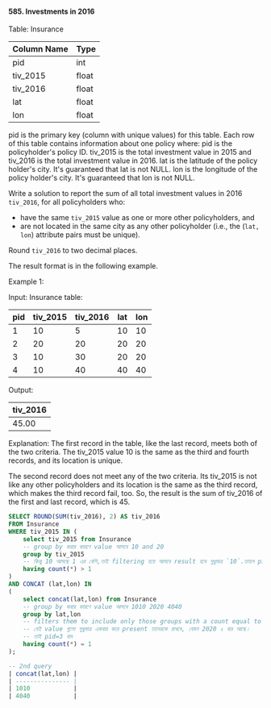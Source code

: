 #### 585. Investments in 2016


Table: Insurance


| Column Name | Type  |
|-------------|-------|
| pid         | int   |
| tiv_2015    | float |
| tiv_2016    | float |
| lat         | float |
| lon         | float |


pid is the primary key (column with unique values) for this table.
Each row of this table contains information about one policy where:
pid is the policyholder's policy ID.
tiv_2015 is the total investment value in 2015 and tiv_2016 is the total investment value in 2016.
lat is the latitude of the policy holder's city. It's guaranteed that lat is not NULL.
lon is the longitude of the policy holder's city. It's guaranteed that lon is not NULL.

 

Write a solution to report the sum of all total investment values in 2016 `tiv_2016`, for all policyholders who:

- have the same `tiv_2015` value as one or more other policyholders, and
- are not located in the same city as any other policyholder (i.e., the (`lat, lon`) attribute pairs must be unique).

Round `tiv_2016` to two decimal places.

The result format is in the following example.

 

Example 1:

Input: 
Insurance table:

| pid | tiv_2015 | tiv_2016 | lat | lon |
|-----|----------|----------|-----|-----|
| 1   | 10       | 5        | 10  | 10  |
| 2   | 20       | 20       | 20  | 20  |
| 3   | 10       | 30       | 20  | 20  |
| 4   | 10       | 40       | 40  | 40  |

Output: 

| tiv_2016 |
|----------|
| 45.00    |

Explanation: 
The first record in the table, like the last record, meets both of the two criteria.
The tiv_2015 value 10 is the same as the third and fourth records, and its location is unique.

The second record does not meet any of the two criteria. Its tiv_2015 is not like any other policyholders and its location is the same as the third record, which makes the third record fail, too.
So, the result is the sum of tiv_2016 of the first and last record, which is 45.


```sql
SELECT ROUND(SUM(tiv_2016), 2) AS tiv_2016
FROM Insurance
WHERE tiv_2015 IN (
    select tiv_2015 from Insurance
    -- group by করার কারণে value আসবে 10 and 20
    group by tiv_2015
    -- কিন্তু 10 আসছে 1 এর বেশি,তাই filtering হয়ে আসবে result হবে শুধুমাত্র `10`.তাহল pid=2 বাদ   
    having count(*) > 1
) 
AND CONCAT (lat,lon) IN
(
    select concat(lat,lon) from Insurance
    -- group by করার কারণে value আসবে 1010 2020 4040
    group by lat,lon
    -- filters them to include only those groups with a count equal to 1.
    -- যেই value গুলো শুধুমাত্র একবার করে present তাদেরকে রাখবে, যেমন 2020 ২ বার আছে।
    -- তাই pid=3 বাদ  
    having count(*) = 1 
);

```


```sql
-- 2nd query
| concat(lat,lon) |
| --------------- |
| 1010            |
| 4040            |
```